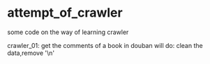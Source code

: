 # attempt_of_crawler
some code on the way of learning crawler

crawler_01: get the comments of a book in douban
    will do: clean the data,remove '\n'
